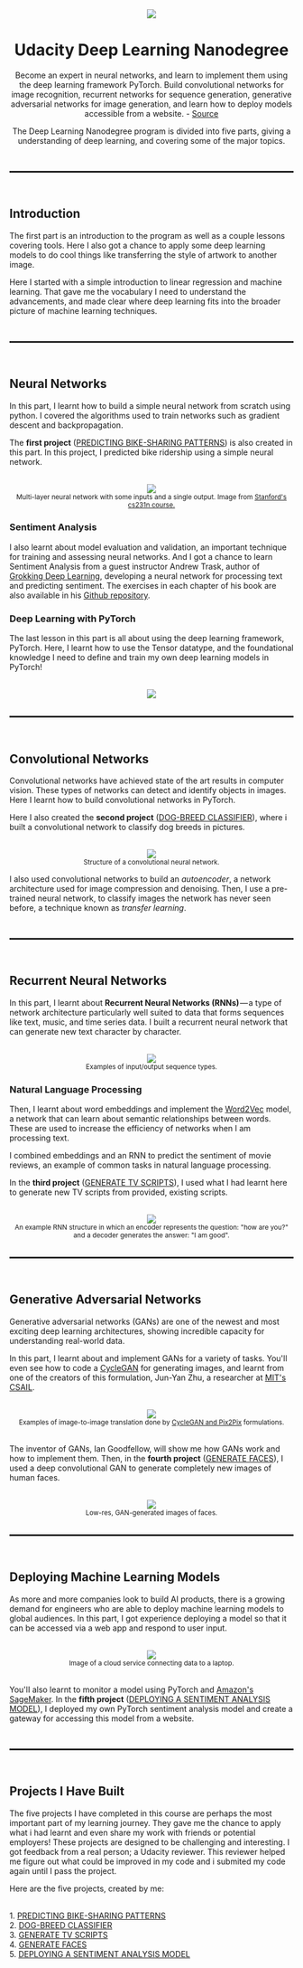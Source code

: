<div align="center">
    <a href="https://graduation.udacity.com/confirm/YCJ4DDMJ"><img src="./images/Udacity.png"></a>
    <h1>Udacity Deep Learning Nanodegree</h1>
    <p>Become an expert in neural networks, and learn to implement them using the deep learning framework PyTorch. Build convolutional networks for image recognition, recurrent networks for sequence generation, generative adversarial networks for image generation, and learn how to deploy models accessible from a website. - <a href="https://www.udacity.com/course/deep-learning-nanodegree--nd101">Source</a></p>
    <p>The Deep Learning Nanodegree program is divided into five parts, giving a understanding of deep learning, and covering some of the major topics.
</p>
</div>
<br>    
<hr style="height:3px">
<br>

<!--Part First-->
<h2>Introduction</h2>

<p>The first part is an introduction to the program as well as a couple lessons covering
tools. Here I also got a chance to apply some deep learning models to do
cool things like transferring the style of artwork to another image.</p>

<p>Here I started with a simple introduction to linear regression and machine learning. That
gave me the vocabulary I need to understand the advancements, and made
clear where deep learning fits into the broader picture of machine learning techniques.</p>
<br>
<hr style="height:3px">
<br>
<!--Part Second-->

<h2>Neural Networks</h2>
<p>In this part, I learnt how to build a simple neural network from scratch using
python. I covered the algorithms used to train networks such as gradient descent and
backpropagation.</p>

<p>The <b>first project</b> (<a href="https://github.com/ravingalaxy/ML-Deep-Learning/tree/master/Projects/Project_1-Predicting_Bike_Sharing_Patterns">PREDICTING BIKE-SHARING PATTERNS</a>) is also created in this part. In this project, I predicted bike ridership
using a simple neural network.</p>
<br>
<div align="center"><img src="./images/neural.PNG">
<br>
<small>Multi-layer neural network with some inputs and a single output. Image from <a href="https://cs231n.github.io/convolutional-networks/">Stanford's cs231n course.</a>
</small>
</div>

<h3>Sentiment Analysis</h3>

<p>I also learnt about model evaluation and validation, an important technique for
training and assessing neural networks. And I got a chance to learn Sentiment Analysis from a guest instructor Andrew Trask,
author of <a href="https://www.manning.com/books/grokking-deep-learning">Grokking Deep Learning</a>, developing a neural network for processing text and predicting sentiment. The exercises in each chapter of his book are also available in
his <a href="https://github.com/iamtrask/Grokking-Deep-Learning">Github repository</a>.</p>

<h3>Deep Learning with PyTorch</h3>
<p>The last lesson in this part is all about using the deep learning framework, PyTorch. Here,
I learnt how to use the Tensor datatype, and the foundational knowledge I
need to define and train my own deep learning models in PyTorch!</p>
<br>
<div align="center"><img src="./images/pytorch.PNG">
<br>
</div>
<br>
<hr style="height:3px">
<br>    
    
<!--Part Third-->

<h2>Convolutional Networks</h2> 
    
<p>Convolutional networks have achieved state of the art results in computer vision. These
types of networks can detect and identify objects in images. Here I learnt how to build
convolutional networks in PyTorch.</p>
<p>Here I also created the <b>second project</b> (<a href="https://github.com/ravingalaxy/ML-Deep-Learning/tree/master/Projects/Project_2-Dog_Breed_Classifier">DOG-BREED CLASSIFIER</a>), where i built a convolutional network to classify dog breeds in pictures.</p>
<br>

<div align="center"><img src="./images/cnn.PNG">
<br>
<small>Structure of a convolutional neural network.</small>
</div>

<p>I also used convolutional networks to build an <i>autoencoder</i>, a network architecture
used for image compression and denoising. Then, I use a pre-trained neural
network, to classify images the network has never seen before, a technique known
as <i>transfer learning</i>.</p>
<br>
<hr style="height:3px">
<br>    
    
<!--Part Forth-->

<h2>Recurrent Neural Networks</h2> 

<p>In this part, I learnt about <b>Recurrent Neural Networks (RNNs)</b> — a type of network
architecture particularly well suited to data that forms sequences like text, music, and
time series data. I built a recurrent neural network that can generate new text
character by character.</p>
<br>

<div align="center"><img src="./images/rnn.PNG">
<br>
<small>Examples of input/output sequence types.</small>
</div>

<h3>Natural Language Processing</h3>

<p>Then, I learnt about word embeddings and implement the <a href="https://en.wikipedia.org/wiki/Word2vec">Word2Vec</a> model, a network that can learn about semantic relationships between words. These are used to increase the efficiency of networks when I am processing text.</p>
<p>I combined embeddings and an RNN to predict the sentiment of movie reviews, an
example of common tasks in natural language processing.</p>
<p>In the <b>third project</b> (<a href="https://github.com/ravingalaxy/ML-Deep-Learning/tree/master/Projects/Project_3-TV_Script_Generation">GENERATE TV SCRIPTS</a>), I used what I had learnt here to generate new TV scripts
from provided, existing scripts.</p>
<br>

<div align="center"><img src="./images/nlp.PNG">
<br>
<small>An example RNN structure in which an encoder represents the question: "how are you?" and a
decoder generates the answer: "I am good".</small>
</div>
<br>
<hr style="height:3px">
<br>

<!--Part Fifth-->

<h2>Generative Adversarial Networks</h2>

<p>Generative adversarial networks (GANs) are one of the newest and most exciting deep learning architectures, showing incredible capacity for understanding real-world data.</p>

<p>In this part, I learnt about and implement GANs for a variety of tasks. You'll even see how to code a <a href="https://github.com/junyanz/CycleGAN">CycleGAN</a> for generating images, and learnt from one of the creators of this formulation, Jun-Yan Zhu, a researcher at <a href="https://www.csail.mit.edu/">MIT's CSAIL</a>.</p>
<br>

<div align="center"><img src="./images/i2i.PNG">
<br>
<small>Examples of image-to-image translation done by <a href="https://github.com/junyanz/pytorch-CycleGAN-and-pix2pix">CycleGAN and Pix2Pix</a> formulations.</small>
</div>
<br>

<p>
The inventor of GANs, Ian Goodfellow, will show me how GANs work and how to
implement them. Then, in the <b>fourth project</b> (<a href="https://github.com/ravingalaxy/ML-Deep-Learning/tree/master/Projects/Project_4-Generate_Face">GENERATE FACES</a>), I used a deep convolutional GAN to
generate completely new images of human faces.
</p>
<br>

<div align="center"><img src="./images/fcg.PNG">
<br>
<small>Low-res, GAN-generated images of faces.</small>
</div>
<br>
<hr style="height:3px">
<br>

<!-- Part Six -->
<h2>Deploying Machine Learning Models</h2>

<p>As more and more companies look to build AI products, there is a growing demand for
engineers who are able to deploy machine learning models to global audiences. In this
part, I got experience deploying a model so that it can be accessed via a web app
and respond to user input.</p>
<br>

<div align="center"><img src="./images/cs.PNG">
<br>
<small>Image of a cloud service connecting data to a laptop.</small>
</div>
<br>

<p>You'lI also learnt to monitor a model using PyTorch and <a href="https://aws.amazon.com/sagemaker/">Amazon's SageMaker</a>. In the <b>fifth project</b> (<a href="#">DEPLOYING A SENTIMENT ANALYSIS MODEL</a>), I deployed my own PyTorch sentiment analysis model and create a gateway for accessing this model from a website.</p>
<br>
<hr style="height:3px">
<br>

<!--Projects list-->

<h2>Projects I Have Built</h2>

<p>The five projects I have completed in this course are perhaps the most important part of my learning journey. They gave me the chance to apply what i had learnt and even share my work with friends or potential employers! These projects are designed to be challenging and interesting. I got feedback from a real person; a Udacity reviewer. This reviewer helped me figure out what could be improved in my code and i submited my code again until I pass the project.
</p>
<p>Here are the five projects, created by me:</p>
<br>
1. <a href="https://github.com/ravingalaxy/ML-Deep-Learning/tree/master/Projects/Project_1-Predicting_Bike_Sharing_Patterns">PREDICTING BIKE-SHARING PATTERNS</a>
<br>
2. <a href="https://github.com/ravingalaxy/ML-Deep-Learning/tree/master/Projects/Project_2-Dog_Breed_Classifier">DOG-BREED CLASSIFIER</a>
<br>
3. <a href="https://github.com/ravingalaxy/ML-Deep-Learning/tree/master/Projects/Project_3-TV_Script_Generation">GENERATE TV SCRIPTS</a>
<br>
4. <a href="https://github.com/ravingalaxy/ML-Deep-Learning/tree/master/Projects/Project_4-Generate_Face">GENERATE FACES</a>
<br>
5. <a href="#">DEPLOYING A SENTIMENT ANALYSIS MODEL</a>
<br>
